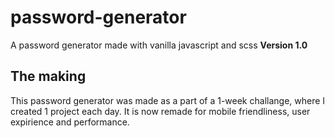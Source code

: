 # password-generator
A password generator made with vanilla javascript and scss **Version 1.0**

## The making
This password generator was made as a part of a 1-week challange, where I created 1 project each day.
It is now remade for mobile friendliness, user expirience and performance.
